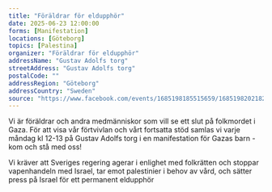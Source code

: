 ```yaml
---
title: "Föräldrar för eldupphör"
date: 2025-06-23 12:00:00
forms: [Manifestation]
locations: [Göteborg]
topics: [Palestina]
organizer: "Föräldrar för eldupphör"
addressName: "Gustav Adolfs torg"
streetAddress: "Gustav Adolfs torg"
postalCode: ""
addressRegion: "Göteborg"
addressCountry: "Sweden"
source: "https://www.facebook.com/events/1685198185515659/1685198202182324/"
---
```

Vi är föräldrar och andra medmänniskor som vill se ett slut på folkmordet i Gaza. För att visa vår förtvivlan och vårt fortsatta stöd samlas vi varje måndag kl 12-13 på Gustav Adolfs torg i en manifestation för Gazas barn - kom och stå med oss!

Vi kräver att Sveriges regering agerar i enlighet med folkrätten och stoppar vapenhandeln med Israel, tar emot palestinier i behov av vård, och sätter press på Israel för ett permanent eldupphör